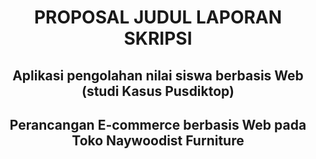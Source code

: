 <div align="center">

# PROPOSAL JUDUL LAPORAN SKRIPSI

## Aplikasi pengolahan nilai siswa berbasis Web (studi Kasus Pusdiktop)

## Perancangan E-commerce berbasis Web pada Toko Naywoodist Furniture

